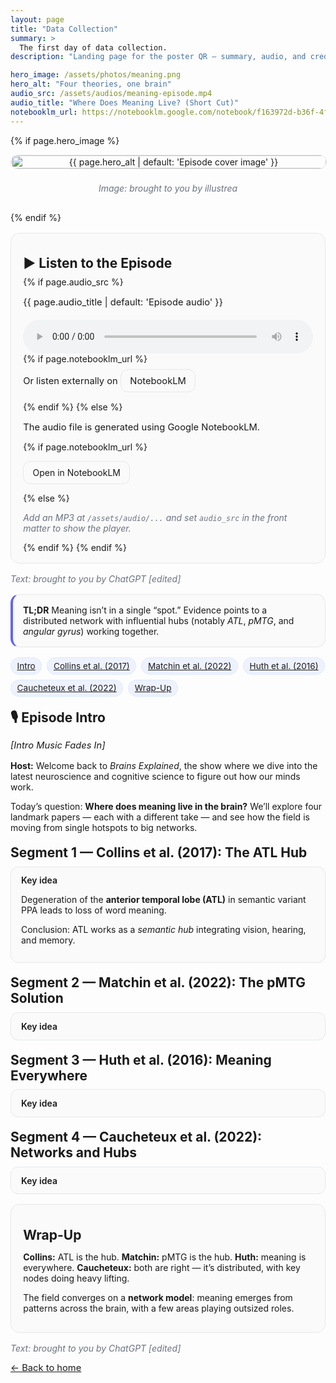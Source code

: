 ```yaml
---
layout: page
title: "Data Collection"
summary: >
  The first day of data collection.
description: "Landing page for the poster QR — summary, audio, and credits."

hero_image: /assets/photos/meaning.png
hero_alt: "Four theories, one brain"
audio_src: /assets/audios/meaning-episode.mp4
audio_title: "Where Does Meaning Live? (Short Cut)"
notebooklm_url: https://notebooklm.google.com/notebook/f163972d-b36f-4fdf-af4e-f3416d89f409?artifactId=6ae5cf55-13e9-42af-9fab-9bc2afa8fbd6
---
```


<style>
  .pod-wrap{max-width:880px;margin:0 auto}
  .hero{display:flex;flex-direction:column;gap:.5rem;margin:0 0 1rem}
  .hero img{width:100%;height:auto;border-radius:14px;border:1px solid var(--card-bd,#e5e7eb)}
  .credit{font-style:italic;color:var(--text-muted,#6b7280)}
  .card{background:var(--card-bg,#fafafa);border:1px solid var(--card-bd,#e5e7eb);border-radius:14px;padding:1rem 1.2rem;margin:1rem 0}
  .callout{border-left:4px solid var(--accent,#6366f1);padding-left:1rem}
  .toc{display:flex;flex-wrap:wrap;gap:.5rem;margin:.5rem 0 1rem}
  .pill{font-size:.85rem;padding:.3rem .6rem;border-radius:999px;background:var(--chip-bg,#eef2ff);border:1px solid var(--chip-bd,#dbeafe)}
  details{border:1px solid var(--card-bd,#e5e7eb);border-radius:12px;padding:.8rem 1rem;margin:.6rem 0;background:var(--card-bg,#fafafa)}
  details > summary{cursor:pointer;font-weight:600;list-style:none}
  details > summary::-webkit-details-marker{display:none}
  h2{margin:1.2rem 0 .6rem}
  h3{margin:.8rem 0 .3rem}
  .small{font-size:.92rem}
  .audio-card audio{width:100%;margin-top:.25rem}
  a.button{display:inline-block;padding:.55rem .9rem;border:1px solid var(--card-bd,#e5e7eb);border-radius:.75rem;text-decoration:none}
</style>

<div class="pod-wrap">

  <!-- HERO IMAGE (replace path in front matter) -->
  {% if page.hero_image %}
  <header class="hero">
    <img src="{{ page.hero_image | relative_url }}" alt="{{ page.hero_alt | default: 'Episode cover image' }}">
    <p class="credit">Image: <i>brought to you by illustrea</i></p>
  </header>
  {% endif %}

  <!-- AUDIO PLAYER (use /assets/audio/... mp3 in front matter) -->
  <section class="card audio-card">
    <h2>▶️ Listen to the Episode</h2>
    {% if page.audio_src %}
      <p class="small">{{ page.audio_title | default: 'Episode audio' }}</p>
      <audio controls preload="metadata">
        <source src="{{ page.audio_src | relative_url }}" type="audio/mpeg">
        Your browser doesn’t support the audio element. You can <a href="{{ page.audio_src | relative_url }}">download the MP3</a>.
      </audio>
      {% if page.notebooklm_url %}
      <p class="small" style="margin-top:.5rem">
        Or listen externally on
        <a class="button" href="{{ page.notebooklm_url }}" target="_blank" rel="noopener">NotebookLM</a>
      </p>
      {% endif %}
    {% else %}
      <p class="small">The audio file is generated using Google NotebookLM.</p>
      {% if page.notebooklm_url %}
      <p><a class="button" href="{{ page.notebooklm_url }}" target="_blank" rel="noopener">Open in NotebookLM</a></p>
      {% else %}
      <p class="credit">Add an MP3 at <code>/assets/audio/...</code> and set <code>audio_src</code> in the front matter to show the player.</p>
      {% endif %}
    {% endif %}
  </section>

  <p class="credit">Text: <i>brought to you by ChatGPT [edited]</i></p>

  <section class="card callout">
    <strong>TL;DR</strong> Meaning isn’t in a single “spot.” Evidence points to a distributed network with influential hubs
    (notably <em>ATL</em>, <em>pMTG</em>, and <em>angular gyrus</em>) working together.
  </section>

  <nav class="toc" aria-label="Episode sections">
    <a class="pill" href="#intro">Intro</a>
    <a class="pill" href="#collins-2017">Collins et&nbsp;al. (2017)</a>
    <a class="pill" href="#matchin-2022">Matchin et&nbsp;al. (2022)</a>
    <a class="pill" href="#huth-2016">Huth et&nbsp;al. (2016)</a>
    <a class="pill" href="#caucheteux-2022">Caucheteux et&nbsp;al. (2022)</a>
    <a class="pill" href="#wrap-up">Wrap-Up</a>
  </nav>

  <section id="intro">
    <h2>🎙️ Episode Intro</h2>
    <p class="small"><em>[Intro Music Fades In]</em></p>
    <p><strong>Host:</strong> Welcome back to <em>Brains Explained</em>, the show where we dive into the latest neuroscience and cognitive science to figure out how our minds work.</p>
    <p>Today’s question: <strong>Where does meaning live in the brain?</strong> We’ll explore four landmark papers — each with a different take — and see how the field is moving from single hotspots to big networks.</p>
  </section>

  <section id="collins-2017">
    <h2>Segment 1 — Collins et&nbsp;al. (2017): The ATL Hub</h2>
    <details open>
      <summary>Key idea</summary>
      <p>Degeneration of the <strong>anterior temporal lobe (ATL)</strong> in semantic variant PPA leads to loss of word meaning.</p>
      <p>Conclusion: ATL works as a <em>semantic hub</em> integrating vision, hearing, and memory.</p>
    </details>
  </section>

  <section id="matchin-2022">
    <h2>Segment 2 — Matchin et&nbsp;al. (2022): The pMTG Solution</h2>
    <details>
      <summary>Key idea</summary>
      <p>Lesion–symptom mapping points to <strong>posterior middle temporal gyrus (pMTG)</strong> as key for comprehension, rather than classic Wernicke’s area.</p>
      <p>Conclusion: Meaning is more posterior; <strong>pMTG</strong> links word forms to concepts.</p>
    </details>
  </section>

  <section id="huth-2016">
    <h2>Segment 3 — Huth et&nbsp;al. (2016): Meaning Everywhere</h2>
    <details>
      <summary>Key idea</summary>
      <p>Natural-speech fMRI reveals widespread “<strong>semantic maps</strong>” across temporal, parietal, and frontal cortices for different categories.</p>
      <p>Conclusion: Meaning is <strong>distributed</strong> across cortex.</p>
    </details>
  </section>

  <section id="caucheteux-2022">
    <h2>Segment 4 — Caucheteux et&nbsp;al. (2022): Networks and Hubs</h2>
    <details>
      <summary>Key idea</summary>
      <p>Brain activity compared to deep language models shows both widespread activation and <strong>key hotspots</strong> (ATL, pMTG, angular gyrus) predictive of semantic content.</p>
      <p>Conclusion: It’s distributed <em>and</em> organized around crucial hubs.</p>
    </details>
  </section>

  <section id="wrap-up" class="card">
    <h2>Wrap-Up</h2>
    <p><strong>Collins:</strong> ATL is the hub. <strong>Matchin:</strong> pMTG is the hub. <strong>Huth:</strong> meaning is everywhere. <strong>Caucheteux:</strong> both are right — it’s distributed, with key nodes doing heavy lifting.</p>
    <p>The field converges on a <strong>network model</strong>: meaning emerges from patterns across the brain, with a few areas playing outsized roles.</p>
  </section>

  <footer>
    <p class="credit">Text: <i>brought to you by ChatGPT [edited]</i></p>
    <p class="small"><a href="{{ '/' | relative_url }}">← Back to home</a></p>
  </footer>

</div>
